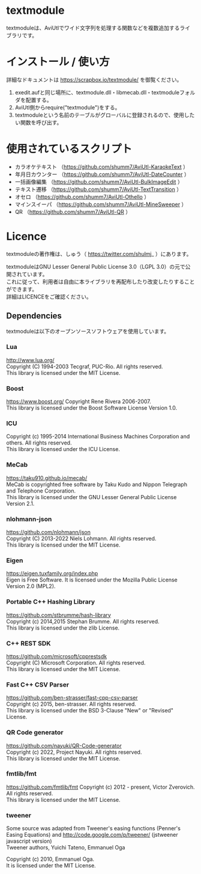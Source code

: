 # textmodule
textmoduleは、AviUtlでワイド文字列を処理する関数などを複数追加するライブラリです。

# インストール / 使い方
詳細なドキュメントは https://scrapbox.io/textmodule/ を御覧ください。
1. exedit.aufと同じ場所に、textmodule.dll・libmecab.dll・textmoduleフォルダを配置する。
2. AviUtl側からrequire("textmodule")をする。
3. textmoduleという名前のテーブルがグローバルに登録されるので、使用したい関数を呼び出す。

# 使用されているスクリプト
- カラオケテキスト （https://github.com/shumm7/AviUtl-KaraokeText ）
- 年月日カウンター （https://github.com/shumm7/AviUtl-DateCounter ）
- 一括画像編集 （https://github.com/shumm7/AviUtl-BulkImageEdit ）
- テキスト遷移 （https://github.com/shumm7/AviUtl-TextTransition ）
- オセロ （https://github.com/shumm7/AviUtl-Othello ）
- マインスイーパ （https://github.com/shumm7/AviUtl-MineSweeper ）
- QR （https://github.com/shumm7/AviUtl-QR ）

# Licence
textmoduleの著作権は、しゅう（ https://twitter.com/shulmj_ ）にあります。  

textmoduleはGNU Lesser General Public License 3.0（LGPL 3.0）の元で公開されています。  
これに従って、利用者は自由に本ライブラリを再配布したり改変したりすることができます。  
詳細はLICENCEをご確認ください。

## Dependencies
textmoduleは以下のオープンソースソフトウェアを使用しています。

### Lua
http://www.lua.org/  
Copyright (C) 1994-2003 Tecgraf, PUC-Rio. All rights reserved.  
This library is licensed under the MIT License.  

### Boost
https://www.boost.org/
Copyright Rene Rivera 2006-2007.  
This library is licensed under the Boost Software License Version 1.0.  

### ICU
Copyright (c) 1995-2014 International Business Machines Corporation and others. All rights reserved.  
This library is licensed under the ICU License.  

### MeCab
https://taku910.github.io/mecab/  
MeCab is copyrighted free software by Taku Kudo and Nippon Telegraph and Telephone Corporation.  
This library is licensed under the GNU Lesser General Public License Version 2.1.  

### nlohmann-json
https://github.com/nlohmann/json  
Copyright (C) 2013-2022 Niels Lohmann. All rights reserved.  
This library is licensed under the MIT License.  

### Eigen
https://eigen.tuxfamily.org/index.php  
Eigen is Free Software. It is licensed under the Mozilla Public License Version 2.0 (MPL2).  

### Portable C++ Hashing Library
https://github.com/stbrumme/hash-library  
Copyright (c) 2014,2015 Stephan Brumme. All rights reserved.  
This library is licensed under the zlib License.  

### C++ REST SDK
https://github.com/microsoft/cpprestsdk  
Copyright (C) Microsoft Corporation. All rights reserved.  
This library is licensed under the MIT License.  

### Fast C++ CSV Parser
https://github.com/ben-strasser/fast-cpp-csv-parser  
Copyright (c) 2015, ben-strasser. All rights reserved.  
This library is licensed under the BSD 3-Clause "New" or "Revised" License.  

### QR Code generator
https://github.com/nayuki/QR-Code-generator  
Copyright (c) 2022, Project Nayuki. All rights reserved.  
This library is licensed under the MIT License.  

### fmtlib/fmt
https://github.com/fmtlib/fmt
Copyright (c) 2012 - present, Victor Zverovich. All rights reserved.  
This library is licensed under the MIT License.  

### tweener
Some source was adapted from Tweener's easing functions (Penner's Easing Equations) and http://code.google.com/p/tweener/ (jstweener javascript version)  
Tweener authors, Yuichi Tateno, Emmanuel Oga  

Copyright (c) 2010, Emmanuel Oga.  
It is licensed under the MIT License.  

